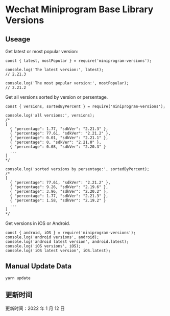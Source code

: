 
# Wechat Miniprogram Base Library Versions

## Useage

Get latest or most popular version:

```;
const { latest, mostPopular } = require('miniprogram-versions');

console.log('The latest version:', latest);
// 2.21.3

console.log('The most popular version:', mostPopular);
// 2.21.2

```

Get all versions sorted by version or persentage.

```
const { versions, sortedByPercent } = require('miniprogram-versions');

console.log('all versions:', versions);
/*
[
  { "percentage": 1.77, "sdkVer": "2.21.3" },
  { "percentage": 77.61, "sdkVer": "2.21.2" },
  { "percentage": 0.01, "sdkVer": "2.21.1" },
  { "percentage": 0, "sdkVer": "2.21.0" },
  { "percentage": 0.08, "sdkVer": "2.20.3" }
  ...
]
*/

console.log('sorted versions by persentage:', sortedByPercent);
/*
[
  { "percentage": 77.61, "sdkVer": "2.21.2" },
  { "percentage": 9.26, "sdkVer": "2.19.6" },
  { "percentage": 3.96, "sdkVer": "2.20.2" },
  { "percentage": 1.77, "sdkVer": "2.21.3" },
  { "percentage": 1.58, "sdkVer": "2.19.2" }
  ...
]
*/
```

Get versions in iOS or Android.

```
const { android, iOS } = require('miniprogram-versions');
console.log('android versions', android);
console.log('android latest version', android.latest);
console.log('iOS versions', iOS);
console.log('iOS latest version', iOS.latest);
```

## Manual Update Data

```
yarn update
```

## 更新时间

更新时间：2022 年 1 月 12 日

